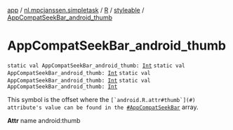[app](../../../index.md) / [nl.mpcjanssen.simpletask](../../index.md) / [R](../index.md) / [styleable](index.md) / [AppCompatSeekBar_android_thumb](.)

# AppCompatSeekBar_android_thumb

`static val AppCompatSeekBar_android_thumb: `[`Int`](https://kotlinlang.org/api/latest/jvm/stdlib/kotlin/-int/index.html)
`static val AppCompatSeekBar_android_thumb: `[`Int`](https://kotlinlang.org/api/latest/jvm/stdlib/kotlin/-int/index.html)
`static val AppCompatSeekBar_android_thumb: `[`Int`](https://kotlinlang.org/api/latest/jvm/stdlib/kotlin/-int/index.html)
`static val AppCompatSeekBar_android_thumb: `[`Int`](https://kotlinlang.org/api/latest/jvm/stdlib/kotlin/-int/index.html)

This symbol is the offset where the ``[`android.R.attr#thumb`](#) attribute's value can be found in the ``[`#AppCompatSeekBar`](-app-compat-seek-bar.md) array.

**Attr**
name android:thumb

